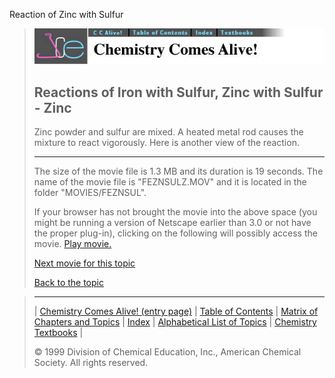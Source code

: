 





 Reaction of Zinc with Sulfur
 



> ![Chemistry Comes Alive!](ccahead.gif)
> 
> 
> 
> 
> 
> 
> 
> 
> 
> ## Reactions of Iron with Sulfur, Zinc with Sulfur - Zinc
> 
> 
> 
> 
> 
> 
> 
> 
>   
> 
> 
> 
> 
> 
>  Zinc powder and sulfur are mixed. A heated metal rod causes the mixture to react vigorously. Here is another view of the reaction.
>  
> 
> 
> 
> 
> ---
> 
> 
>  The size of the movie file is 1.3 MB and its duration is 19 seconds. 
The name of the movie file is "FEZNSULZ.MOV" 
and it is located in the folder "MOVIES/FEZNSUL".
>  
> 
> 
> 
>  If your browser has not brought the movie into the above space
(you might be running a version of Netscape earlier than 3.0 or
not have the proper plug-in), clicking on the following will
possibly access the movie.
>  [Play movie.](../../MOVIES/FEZNSUL/FEZNSULZ.MOV) 
> 
> 
> 
> 
> [Next movie for this topic](../../MVHTM/FEZNSUL/FEZNSULF.HTM) 
> 
> 
> 
> 
> 
> 
> 
> [Back to the topic](../../MAIN/FEZNSUL/PAGE1.HTM)



> ---
> 
> 
>  |
>  [Chemistry Comes Alive! (entry page)](../../INDEX.HTM) 
>  |
>  [Table of Contents](../../CONTENTS.HTM) 
>  |
>  [Matrix of Chapters and Topics](../../MATRIX.HTM) 
>  |
>  [Index](../../WORDS.HTM) 
>  |
>  [Alphabetical List of Topics](../../ALPHATOP.HTM) 
>  |
>  [Chemistry Textbooks](../../BOOKS.HTM) 
>  |
>  
>  © 1999 Division of Chemical Education, Inc.,
American Chemical Society. All rights reserved.





